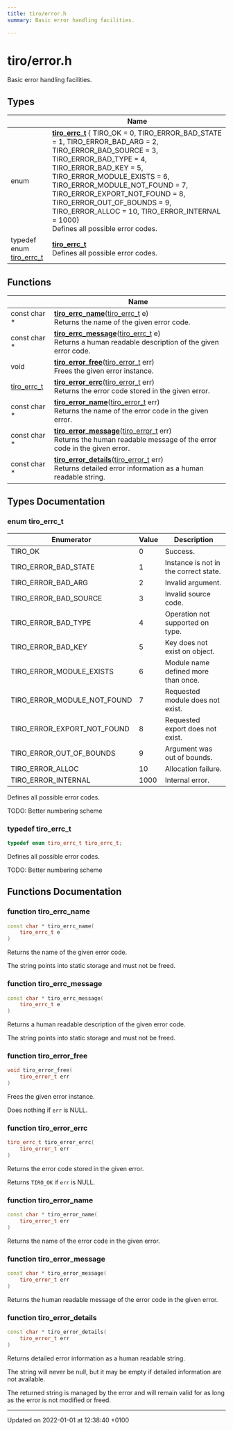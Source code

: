 ```yaml
---
title: tiro/error.h
summary: Basic error handling facilities. 

---
```


# tiro/error.h

Basic error handling facilities. 

## Types

|                | Name           |
| -------------- | -------------- |
| enum| **[tiro_errc_t](/docs/api/files/error_8h#enum-tiro-errc-t)** { TIRO_OK = 0, TIRO_ERROR_BAD_STATE = 1, TIRO_ERROR_BAD_ARG = 2, TIRO_ERROR_BAD_SOURCE = 3, TIRO_ERROR_BAD_TYPE = 4, TIRO_ERROR_BAD_KEY = 5, TIRO_ERROR_MODULE_EXISTS = 6, TIRO_ERROR_MODULE_NOT_FOUND = 7, TIRO_ERROR_EXPORT_NOT_FOUND = 8, TIRO_ERROR_OUT_OF_BOUNDS = 9, TIRO_ERROR_ALLOC = 10, TIRO_ERROR_INTERNAL = 1000}<br>Defines all possible error codes.  |
| typedef enum [tiro&#95;errc&#95;t](/docs/api/files/error&#95;8h#enum-tiro-errc-t) | **[tiro_errc_t](/docs/api/files/error_8h#typedef-tiro-errc-t)** <br>Defines all possible error codes.  |

## Functions

|                | Name           |
| -------------- | -------------- |
| const char * | **[tiro_errc_name](/docs/api/files/error_8h#function-tiro-errc-name)**([tiro&#95;errc&#95;t](/docs/api/files/error&#95;8h#enum-tiro-errc-t) e)<br>Returns the name of the given error code.  |
| const char * | **[tiro_errc_message](/docs/api/files/error_8h#function-tiro-errc-message)**([tiro&#95;errc&#95;t](/docs/api/files/error&#95;8h#enum-tiro-errc-t) e)<br>Returns a human readable description of the given error code.  |
| void | **[tiro_error_free](/docs/api/files/error_8h#function-tiro-error-free)**([tiro&#95;error&#95;t](/docs/api/files/def&#95;8h#typedef-tiro-error-t) err)<br>Frees the given error instance.  |
| [tiro_errc_t](/docs/api/files/error_8h#enum-tiro-errc-t) | **[tiro_error_errc](/docs/api/files/error_8h#function-tiro-error-errc)**([tiro&#95;error&#95;t](/docs/api/files/def&#95;8h#typedef-tiro-error-t) err)<br>Returns the error code stored in the given error.  |
| const char * | **[tiro_error_name](/docs/api/files/error_8h#function-tiro-error-name)**([tiro&#95;error&#95;t](/docs/api/files/def&#95;8h#typedef-tiro-error-t) err)<br>Returns the name of the error code in the given error.  |
| const char * | **[tiro_error_message](/docs/api/files/error_8h#function-tiro-error-message)**([tiro&#95;error&#95;t](/docs/api/files/def&#95;8h#typedef-tiro-error-t) err)<br>Returns the human readable message of the error code in the given error.  |
| const char * | **[tiro_error_details](/docs/api/files/error_8h#function-tiro-error-details)**([tiro&#95;error&#95;t](/docs/api/files/def&#95;8h#typedef-tiro-error-t) err)<br>Returns detailed error information as a human readable string.  |

## Types Documentation

### enum tiro_errc_t

| Enumerator | Value | Description |
| ---------- | ----- | ----------- |
| TIRO_OK | 0| Success.   |
| TIRO_ERROR_BAD_STATE | 1| Instance is not in the correct state.   |
| TIRO_ERROR_BAD_ARG | 2| Invalid argument.   |
| TIRO_ERROR_BAD_SOURCE | 3| Invalid source code.   |
| TIRO_ERROR_BAD_TYPE | 4| Operation not supported on type.   |
| TIRO_ERROR_BAD_KEY | 5| Key does not exist on object.   |
| TIRO_ERROR_MODULE_EXISTS | 6| Module name defined more than once.   |
| TIRO_ERROR_MODULE_NOT_FOUND | 7| Requested module does not exist.   |
| TIRO_ERROR_EXPORT_NOT_FOUND | 8| Requested export does not exist.   |
| TIRO_ERROR_OUT_OF_BOUNDS | 9| Argument was out of bounds.   |
| TIRO_ERROR_ALLOC | 10| Allocation failure.   |
| TIRO_ERROR_INTERNAL | 1000| Internal error.   |



Defines all possible error codes. 

TODO: Better numbering scheme 


### typedef tiro_errc_t

```cpp
typedef enum tiro_errc_t tiro_errc_t;
```

Defines all possible error codes. 

TODO: Better numbering scheme 



## Functions Documentation

### function tiro_errc_name

```cpp
const char * tiro_errc_name(
    tiro_errc_t e
)
```

Returns the name of the given error code. 

The string points into static storage and must not be freed. 


### function tiro_errc_message

```cpp
const char * tiro_errc_message(
    tiro_errc_t e
)
```

Returns a human readable description of the given error code. 

The string points into static storage and must not be freed. 


### function tiro_error_free

```cpp
void tiro_error_free(
    tiro_error_t err
)
```

Frees the given error instance. 

Does nothing if `err` is NULL. 


### function tiro_error_errc

```cpp
tiro_errc_t tiro_error_errc(
    tiro_error_t err
)
```

Returns the error code stored in the given error. 

Returns `TIRO_OK` if `err` is NULL. 


### function tiro_error_name

```cpp
const char * tiro_error_name(
    tiro_error_t err
)
```

Returns the name of the error code in the given error. 

### function tiro_error_message

```cpp
const char * tiro_error_message(
    tiro_error_t err
)
```

Returns the human readable message of the error code in the given error. 

### function tiro_error_details

```cpp
const char * tiro_error_details(
    tiro_error_t err
)
```

Returns detailed error information as a human readable string. 

The string will never be null, but it may be empty if detailed information are not available.

The returned string is managed by the error and will remain valid for as long as the error is not modified or freed. 






-------------------------------

Updated on 2022-01-01 at 12:38:40 +0100
